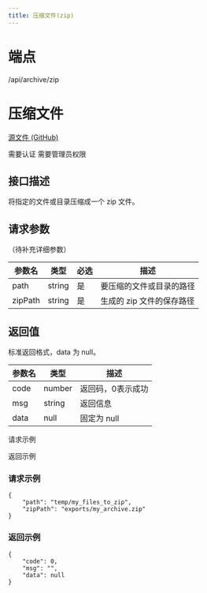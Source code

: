 ```yaml
---
title: 压缩文件(zip)
---
```



# 端点

/api/archive/zip

# 压缩文件

[源文件 (GitHub)](https://github.com/siyuan-note/siyuan/blob/master/kernel/api/archive.go "查看源文件")

需要认证 需要管理员权限

## 接口描述

将指定的文件或目录压缩成一个 zip 文件。

## 请求参数

（待补充详细参数）

| 参数名 | 类型 | 必选 | 描述 |
| --- | --- | --- | --- |
| path | string | 是 | 要压缩的文件或目录的路径 |
| zipPath | string | 是 | 生成的 zip 文件的保存路径 |

## 返回值

标准返回格式，data 为 null。

| 参数名 | 类型 | 描述 |
| --- | --- | --- |
| code | number | 返回码，0表示成功 |
| msg | string | 返回信息 |
| data | null | 固定为 null |

请求示例

返回示例

### 请求示例

```
{
    "path": "temp/my_files_to_zip",
    "zipPath": "exports/my_archive.zip"
}
```

### 返回示例

```
{
    "code": 0,
    "msg": "",
    "data": null
}
```

